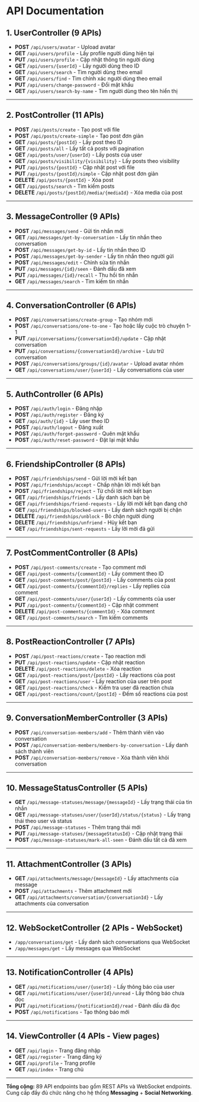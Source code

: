 # API Documentation

## 1. UserController (9 APIs)
- **POST** `/api/users/avatar` - Upload avatar
- **GET** `/api/users/profile` - Lấy profile người dùng hiện tại
- **PUT** `/api/users/profile` - Cập nhật thông tin người dùng
- **GET** `/api/users/{userId}` - Lấy người dùng theo ID
- **GET** `/api/users/search` - Tìm người dùng theo email
- **GET** `/api/users/find` - Tìm chính xác người dùng theo email
- **PUT** `/api/users/change-password` - Đổi mật khẩu
- **GET** `/api/users/search-by-name` - Tìm người dùng theo tên hiển thị

---

## 2. PostController (11 APIs)
- **POST** `/api/posts/create` - Tạo post với file
- **POST** `/api/posts/create-simple` - Tạo post đơn giản
- **GET** `/api/posts/{postId}` - Lấy post theo ID
- **GET** `/api/posts/all` - Lấy tất cả posts với pagination
- **GET** `/api/posts/user/{userId}` - Lấy posts của user
- **GET** `/api/posts/visibility/{visibility}` - Lấy posts theo visibility
- **PUT** `/api/posts/{postId}` - Cập nhật post với file
- **PUT** `/api/posts/{postId}/simple` - Cập nhật post đơn giản
- **DELETE** `/api/posts/{postId}` - Xóa post
- **GET** `/api/posts/search` - Tìm kiếm posts
- **DELETE** `/api/posts/{postId}/media/{mediaId}` - Xóa media của post

---

## 3. MessageController (9 APIs)
- **POST** `/api/messages/send` - Gửi tin nhắn mới
- **GET** `/api/messages/get-by-conversation` - Lấy tin nhắn theo conversation
- **POST** `/api/messages/get-by-id` - Lấy tin nhắn theo ID
- **POST** `/api/messages/get-by-sender` - Lấy tin nhắn theo người gửi
- **POST** `/api/messages/edit` - Chỉnh sửa tin nhắn
- **PUT** `/api/messages/{id}/seen` - Đánh dấu đã xem
- **PUT** `/api/messages/{id}/recall` - Thu hồi tin nhắn
- **GET** `/api/messages/search` - Tìm kiếm tin nhắn

---

## 4. ConversationController (6 APIs)
- **POST** `/api/conversations/create-group` - Tạo nhóm mới
- **POST** `/api/conversations/one-to-one` - Tạo hoặc lấy cuộc trò chuyện 1-1
- **PUT** `/api/conversations/{conversationId}/update` - Cập nhật conversation
- **PUT** `/api/conversations/{conversationId}/archive` - Lưu trữ conversation
- **POST** `/api/conversations/groups/{id}/avatar` - Upload avatar nhóm
- **GET** `/api/conversations/user/{userId}` - Lấy conversations của user

---

## 5. AuthController (6 APIs)
- **POST** `/api/auth/login` - Đăng nhập
- **POST** `/api/auth/register` - Đăng ký
- **GET** `/api/auth/{id}` - Lấy user theo ID
- **POST** `/api/auth/logout` - Đăng xuất
- **POST** `/api/auth/forgot-password` - Quên mật khẩu
- **POST** `/api/auth/reset-password` - Đặt lại mật khẩu

---

## 6. FriendshipController (8 APIs)
- **POST** `/api/friendships/send` - Gửi lời mời kết bạn
- **POST** `/api/friendships/accept` - Chấp nhận lời mời kết bạn
- **POST** `/api/friendships/reject` - Từ chối lời mời kết bạn
- **GET** `/api/friendships/friends` - Lấy danh sách bạn bè
- **GET** `/api/friendships/friend-requests` - Lấy lời mời kết bạn đang chờ
- **GET** `/api/friendships/blocked-users` - Lấy danh sách người bị chặn
- **DELETE** `/api/friendships/unblock` - Bỏ chặn người dùng
- **DELETE** `/api/friendships/unfriend` - Hủy kết bạn
- **GET** `/api/friendships/sent-requests` - Lấy lời mời đã gửi

---

## 7. PostCommentController (8 APIs)
- **POST** `/api/post-comments/create` - Tạo comment mới
- **GET** `/api/post-comments/{commentId}` - Lấy comment theo ID
- **GET** `/api/post-comments/post/{postId}` - Lấy comments của post
- **GET** `/api/post-comments/{commentId}/replies` - Lấy replies của comment
- **GET** `/api/post-comments/user/{userId}` - Lấy comments của user
- **PUT** `/api/post-comments/{commentId}` - Cập nhật comment
- **DELETE** `/api/post-comments/{commentId}` - Xóa comment
- **GET** `/api/post-comments/search` - Tìm kiếm comments

---

## 8. PostReactionController (7 APIs)
- **POST** `/api/post-reactions/create` - Tạo reaction mới
- **PUT** `/api/post-reactions/update` - Cập nhật reaction
- **DELETE** `/api/post-reactions/delete` - Xóa reaction
- **GET** `/api/post-reactions/post/{postId}` - Lấy reactions của post
- **GET** `/api/post-reactions/user` - Lấy reaction của user trên post
- **GET** `/api/post-reactions/check` - Kiểm tra user đã reaction chưa
- **GET** `/api/post-reactions/count/{postId}` - Đếm số reactions của post

---

## 9. ConversationMemberController (3 APIs)
- **POST** `/api/conversation-members/add` - Thêm thành viên vào conversation
- **POST** `/api/conversation-members/members-by-conversation` - Lấy danh sách thành viên
- **POST** `/api/conversation-members/remove` - Xóa thành viên khỏi conversation

---

## 10. MessageStatusController (5 APIs)
- **GET** `/api/message-statuses/message/{messageId}` - Lấy trạng thái của tin nhắn
- **GET** `/api/message-statuses/user/{userId}/status/{status}` - Lấy trạng thái theo user và status
- **POST** `/api/message-statuses` - Thêm trạng thái mới
- **PUT** `/api/message-statuses/{messageStatusId}` - Cập nhật trạng thái
- **POST** `/api/message-statuses/mark-all-seen` - Đánh dấu tất cả đã xem

---

## 11. AttachmentController (3 APIs)
- **GET** `/api/attachments/message/{messageId}` - Lấy attachments của message
- **POST** `/api/attachments` - Thêm attachment mới
- **GET** `/api/attachments/conversation/{conversationId}` - Lấy attachments của conversation

---

## 12. WebSocketController (2 APIs - WebSocket)
- `/app/conversations/get` - Lấy danh sách conversations qua WebSocket
- `/app/messages/get` - Lấy messages qua WebSocket

---

## 13. NotificationController (4 APIs)
- **GET** `/api/notifications/user/{userId}` - Lấy thông báo của user
- **GET** `/api/notifications/user/{userId}/unread` - Lấy thông báo chưa đọc
- **PUT** `/api/notifications/{notificationId}/read` - Đánh dấu đã đọc
- **POST** `/api/notifications` - Tạo thông báo mới

---

## 14. ViewController (4 APIs - View pages)
- **GET** `/api/login` - Trang đăng nhập
- **GET** `/api/register` - Trang đăng ký
- **GET** `/api/profile` - Trang profile
- **GET** `/api/index` - Trang chủ

---

**Tổng cộng:** 89 API endpoints bao gồm REST APIs và WebSocket endpoints.  
Cung cấp đầy đủ chức năng cho hệ thống **Messaging** + **Social Networking**.
